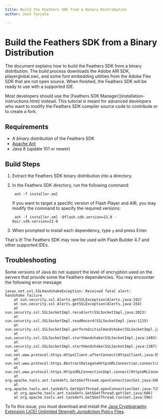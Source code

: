 ```yaml
---
title: Build the Feathers SDK from a Binary Distribution  
author: Josh Tynjala

---
```

# Build the Feathers SDK from a Binary Distribution

The document explains how to build the Feathers SDK from a binary distribution. The build process downloads the Adobe AIR SDK, playerglobal.swc, and some font embedding utilities from the Adobe Flex SDK that are not open source. When finished, the Feathers SDK will be ready to use with a supported IDE.

<aside class="warn">Most developers should use the [Feathers SDK Manager](installation-instructions.html) instead. This tutorial is meant for advanced developers who want to modify the Feathers SDK compiler source code to contribute or to create a fork.</aside>

## Requirements

* A *binary distribution* of the Feathers SDK
* [Apache Ant](http://ant.apache.org/)
* Java 8 (update 101 or newer)

## Build Steps

1. Extract the Feathers SDK binary distribution into a directory.

1. In the Feathers SDK directory, run the following command:

        ant -f installer.xml

    If you want to target a specific version of Flash Player and AIR, you may modify the command to specify the required versions:

        ant -f installer.xml -Dflash.sdk.version=22.0 -Dair.sdk.version=22.0

1. When prompted to install each dependency, type `y` and press Enter.

That's it! The Feathers SDK may now be used with Flash Builder 4.7 and other supported IDEs.

## Troubleshooting

Some versions of Java do not support the level of encryption used on the servers that provide some the Feathers dependencies. You may encounter the following error message:

``` code
javax.net.ssl.SSLHandshakeException: Received fatal alert: handshake_failure
	at sun.security.ssl.Alerts.getSSLException(Alerts.java:192)
	at sun.security.ssl.Alerts.getSSLException(Alerts.java:154)
	at sun.security.ssl.SSLSocketImpl.recvAlert(SSLSocketImpl.java:2023)
	at sun.security.ssl.SSLSocketImpl.readRecord(SSLSocketImpl.java:1125)
	at sun.security.ssl.SSLSocketImpl.performInitialHandshake(SSLSocketImpl.java:1375)
	at sun.security.ssl.SSLSocketImpl.startHandshake(SSLSocketImpl.java:1403)
	at sun.security.ssl.SSLSocketImpl.startHandshake(SSLSocketImpl.java:1387)
	at sun.net.www.protocol.https.HttpsClient.afterConnect(HttpsClient.java:559)
	at sun.net.www.protocol.https.AbstractDelegateHttpsURLConnection.connect(AbstractDelegateHttpsURLConnection.java:185)
	at sun.net.www.protocol.https.HttpsURLConnectionImpl.connect(HttpsURLConnectionImpl.java:153)
	at org.apache.tools.ant.taskdefs.Get$GetThread.openConnection(Get.java:690)
	at org.apache.tools.ant.taskdefs.Get$GetThread.openConnection(Get.java:715)
	at org.apache.tools.ant.taskdefs.Get$GetThread.get(Get.java:606)
	at org.apache.tools.ant.taskdefs.Get$GetThread.run(Get.java:596)
```

To fix this issue, you must download and install the [Java Cryptography Extension (JCE) Unlimited Strength Jurisdiction Policy Files](http://www.oracle.com/technetwork/java/javase/downloads/jce8-download-2133166.html).